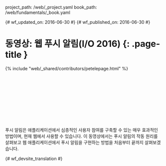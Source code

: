 project_path: /web/_project.yaml
book_path: /web/fundamentals/_book.yaml

{# wf_updated_on: 2016-06-30 #}
{# wf_published_on: 2016-06-30 #}

# 동영상: 웹 푸시 알림(I/O 2016) {: .page-title }

{% include "web/_shared/contributors/petelepage.html" %}

<div class="video-wrapper">
  <iframe class="devsite-embedded-youtube-video" data-video-id="_dXBibRO0SM"
          data-autohide="1" data-showinfo="0" frameborder="0" allowfullscreen>
  </iframe>
</div>

푸시 알림은 애플리케이션에서
심층적인 사용자 참여를 구축할 수 있는 매우 효과적인 방법이며, 현재 웹에서 사용할 수 있습니다. 이 동영상에서는
푸시 알림의 작동 원리를 살펴보고
웹 애플리케이션에서 푸시 알림을 구현하는 방법을 처음부터 끝까지 살펴보겠습니다.


{# wf_devsite_translation #}
